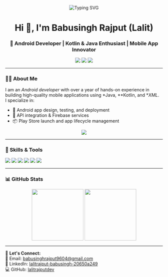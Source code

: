 <!-- टाइपिंग ऐनिमेशन -->
<p align="center">
  <img src="https://readme-typing-svg.demolab.com?font=Fira+Code&pause=1000&color=00C853&width=435&lines=Android+Developer;Kotlin+%7C+Java+%7C+Flutter;Building+Apps+that+Solve+Problems;Open+Source+Contributor" alt="Typing SVG" />
</p>

<h1 align="center">Hi 👋, I'm Babusingh Rajput (Lalit)</h1>
<h3 align="center">🚀 Android Developer | Kotlin & Java Enthusiast | Mobile App Innovator</h3>

<p align="center">
  <a href="mailto:babusinghrajput9604@gmail.com"><img src="https://img.shields.io/badge/Email-babusinghrajput9604%40gmail.com-red?style=flat&logo=gmail"></a>
  <a href="https://linkedin.com/in/lalitrajput-babusingh-20650a249"><img src="https://img.shields.io/badge/LinkedIn-Lalit%20Rajput-blue?style=flat&logo=linkedin"></a>
  <a href="https://github.com/lalitrajputdev"><img src="https://img.shields.io/badge/GitHub-lalitrajputdev-black?style=flat&logo=github"></a>
</p>

---

### 🧑‍💻 About Me
I am an *Android developer* with over a year of hands-on experience in building high-quality mobile applications using *Java, **Kotlin, and **XML*.  
I specialize in:
- 📱 Android app design, testing, and deployment  
- 🔗 API integration & Firebase services  
- 📦 Play Store launch and app lifecycle management
 <!-- Resume Download -->
<p align="center">
  <a href="https://github.com/lalitrajputdev/lalitrajputdev/blob/main/Lalit-Resume.pdf" target="_blank">
    <img src="https://img.shields.io/badge/Download%20Resume-PDF-blue?style=for-the-badge&logo=adobeacrobatreader" />
  </a>
</p>

---

### 🔧 Skills & Tools
<p>
  <img src="https://img.shields.io/badge/Kotlin-%230095D5.svg?style=for-the-badge&logo=kotlin&logoColor=white"/>
  <img src="https://img.shields.io/badge/Java-%23ED8B00.svg?style=for-the-badge&logo=java&logoColor=white"/>
  <img src="https://img.shields.io/badge/Android%20Studio-3DDC84?style=for-the-badge&logo=android-studio&logoColor=white"/>
  <img src="https://img.shields.io/badge/Firebase-FFCA28?style=for-the-badge&logo=firebase&logoColor=black"/>
  <img src="https://img.shields.io/badge/SQLite-07405E?style=for-the-badge&logo=sqlite&logoColor=white"/>
  <img src="https://img.shields.io/badge/Git-%23F05033.svg?style=for-the-badge&logo=git&logoColor=white"/>
</p>

---

### 📊 GitHub Stats
<p align="center">
  <img src="https://github-readme-stats.vercel.app/api?username=lalitrajputdev&show_icons=true&theme=tokyonight" height="165">
  <img src="https://streak-stats.demolab.com?user=lalitrajputdev&theme=tokyonight" height="165">
</p>

---

💬 **Let's Connect:**  
📩 Email: babusinghrajput9604@gmail.com  
🔗 LinkedIn: [lalitrajput-babusingh-20650a249](https://linkedin.com/in/lalitrajput-babusingh-20650a249)  
💻 GitHub: [lalitrajputdev](https://github.com/lalitrajputdev)

